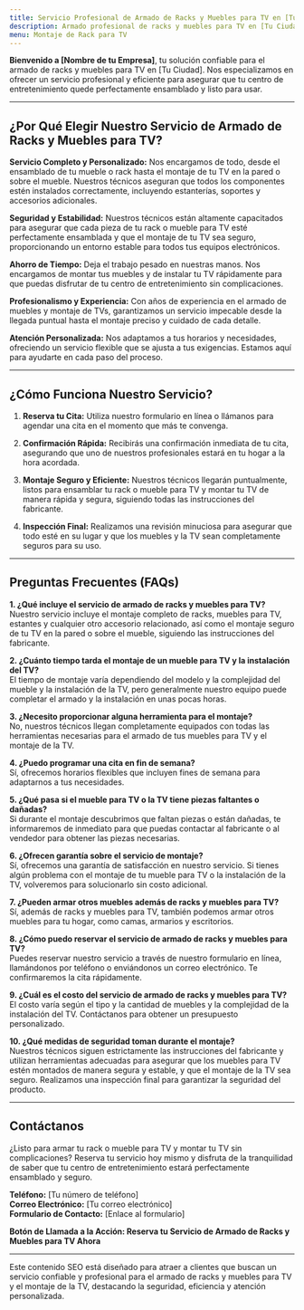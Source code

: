 ```yaml
---
title: Servicio Profesional de Armado de Racks y Muebles para TV en [Tu Ciudad]
description: Armado profesional de racks y muebles para TV en [Tu Ciudad]. Montaje seguro y eficiente. Reserva tu cita hoy y disfruta de tu centro de entretenimiento perfectamente ensamblado.
menu: Montaje de Rack para TV
---
```



**Bienvenido a [Nombre de tu Empresa]**, tu solución confiable para el armado de racks y muebles para TV en [Tu Ciudad]. Nos especializamos en ofrecer un servicio profesional y eficiente para asegurar que tu centro de entretenimiento quede perfectamente ensamblado y listo para usar. 

---

## ¿Por Qué Elegir Nuestro Servicio de Armado de Racks y Muebles para TV?

**Servicio Completo y Personalizado:** 
Nos encargamos de todo, desde el ensamblado de tu mueble o rack hasta el montaje de tu TV en la pared o sobre el mueble. Nuestros técnicos aseguran que todos los componentes estén instalados correctamente, incluyendo estanterías, soportes y accesorios adicionales.

**Seguridad y Estabilidad:**
Nuestros técnicos están altamente capacitados para asegurar que cada pieza de tu rack o mueble para TV esté perfectamente ensamblada y que el montaje de tu TV sea seguro, proporcionando un entorno estable para todos tus equipos electrónicos.

**Ahorro de Tiempo:**
Deja el trabajo pesado en nuestras manos. Nos encargamos de montar tus muebles y de instalar tu TV rápidamente para que puedas disfrutar de tu centro de entretenimiento sin complicaciones.

**Profesionalismo y Experiencia:**
Con años de experiencia en el armado de muebles y montaje de TVs, garantizamos un servicio impecable desde la llegada puntual hasta el montaje preciso y cuidado de cada detalle.

**Atención Personalizada:**
Nos adaptamos a tus horarios y necesidades, ofreciendo un servicio flexible que se ajusta a tus exigencias. Estamos aquí para ayudarte en cada paso del proceso.

---

## ¿Cómo Funciona Nuestro Servicio?

1. **Reserva tu Cita:**
   Utiliza nuestro formulario en línea o llámanos para agendar una cita en el momento que más te convenga.

2. **Confirmación Rápida:**
   Recibirás una confirmación inmediata de tu cita, asegurando que uno de nuestros profesionales estará en tu hogar a la hora acordada.

3. **Montaje Seguro y Eficiente:**
   Nuestros técnicos llegarán puntualmente, listos para ensamblar tu rack o mueble para TV y montar tu TV de manera rápida y segura, siguiendo todas las instrucciones del fabricante.

4. **Inspección Final:**
   Realizamos una revisión minuciosa para asegurar que todo esté en su lugar y que los muebles y la TV sean completamente seguros para su uso.

---

## Preguntas Frecuentes (FAQs)

**1. ¿Qué incluye el servicio de armado de racks y muebles para TV?**  
Nuestro servicio incluye el montaje completo de racks, muebles para TV, estantes y cualquier otro accesorio relacionado, así como el montaje seguro de tu TV en la pared o sobre el mueble, siguiendo las instrucciones del fabricante.

**2. ¿Cuánto tiempo tarda el montaje de un mueble para TV y la instalación del TV?**  
El tiempo de montaje varía dependiendo del modelo y la complejidad del mueble y la instalación de la TV, pero generalmente nuestro equipo puede completar el armado y la instalación en unas pocas horas.

**3. ¿Necesito proporcionar alguna herramienta para el montaje?**  
No, nuestros técnicos llegan completamente equipados con todas las herramientas necesarias para el armado de tus muebles para TV y el montaje de la TV.

**4. ¿Puedo programar una cita en fin de semana?**  
Sí, ofrecemos horarios flexibles que incluyen fines de semana para adaptarnos a tus necesidades.

**5. ¿Qué pasa si el mueble para TV o la TV tiene piezas faltantes o dañadas?**  
Si durante el montaje descubrimos que faltan piezas o están dañadas, te informaremos de inmediato para que puedas contactar al fabricante o al vendedor para obtener las piezas necesarias.

**6. ¿Ofrecen garantía sobre el servicio de montaje?**  
Sí, ofrecemos una garantía de satisfacción en nuestro servicio. Si tienes algún problema con el montaje de tu mueble para TV o la instalación de la TV, volveremos para solucionarlo sin costo adicional.

**7. ¿Pueden armar otros muebles además de racks y muebles para TV?**  
Sí, además de racks y muebles para TV, también podemos armar otros muebles para tu hogar, como camas, armarios y escritorios.

**8. ¿Cómo puedo reservar el servicio de armado de racks y muebles para TV?**  
Puedes reservar nuestro servicio a través de nuestro formulario en línea, llamándonos por teléfono o enviándonos un correo electrónico. Te confirmaremos la cita rápidamente.

**9. ¿Cuál es el costo del servicio de armado de racks y muebles para TV?**  
El costo varía según el tipo y la cantidad de muebles y la complejidad de la instalación del TV. Contáctanos para obtener un presupuesto personalizado.

**10. ¿Qué medidas de seguridad toman durante el montaje?**  
Nuestros técnicos siguen estrictamente las instrucciones del fabricante y utilizan herramientas adecuadas para asegurar que los muebles para TV estén montados de manera segura y estable, y que el montaje de la TV sea seguro. Realizamos una inspección final para garantizar la seguridad del producto.

---

## Contáctanos

¿Listo para armar tu rack o mueble para TV y montar tu TV sin complicaciones? Reserva tu servicio hoy mismo y disfruta de la tranquilidad de saber que tu centro de entretenimiento estará perfectamente ensamblado y seguro.

**Teléfono:** [Tu número de teléfono]  
**Correo Electrónico:** [Tu correo electrónico]  
**Formulario de Contacto:** [Enlace al formulario]

**Botón de Llamada a la Acción: Reserva tu Servicio de Armado de Racks y Muebles para TV Ahora**

---

Este contenido SEO está diseñado para atraer a clientes que buscan un servicio confiable y profesional para el armado de racks y muebles para TV y el montaje de la TV, destacando la seguridad, eficiencia y atención personalizada.